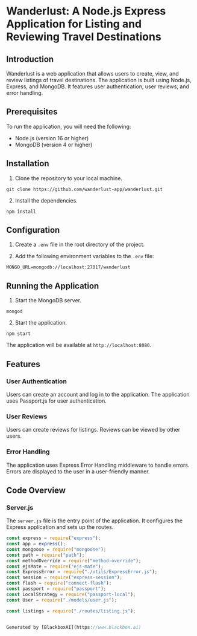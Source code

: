  # Wanderlust: A Node.js Express Application for Listing and Reviewing Travel Destinations

## Introduction

Wanderlust is a web application that allows users to create, view, and review listings of travel destinations. The application is built using Node.js, Express, and MongoDB. It features user authentication, user reviews, and error handling.

## Prerequisites

To run the application, you will need the following:

- Node.js (version 16 or higher)
- MongoDB (version 4 or higher)

## Installation

1. Clone the repository to your local machine.

```
git clone https://github.com/wanderlust-app/wanderlust.git
```

2. Install the dependencies.

```
npm install
```

## Configuration

1. Create a `.env` file in the root directory of the project.

2. Add the following environment variables to the `.env` file:

```
MONGO_URL=mongodb://localhost:27017/wanderlust
```

## Running the Application

1. Start the MongoDB server.

```
mongod
```

2. Start the application.

```
npm start
```

The application will be available at `http://localhost:8080`.

## Features

### User Authentication

Users can create an account and log in to the application. The application uses Passport.js for user authentication.

### User Reviews

Users can create reviews for listings. Reviews can be viewed by other users.

### Error Handling

The application uses Express Error Handling middleware to handle errors. Errors are displayed to the user in a user-friendly manner.

## Code Overview

### Server.js

The `server.js` file is the entry point of the application. It configures the Express application and sets up the routes.

```javascript
const express = require("express");
const app = express();
const mongoose = require("mongoose");
const path = require("path");
const methodOverride = require("method-override");
const ejsMate = require("ejs-mate");
const ExpressError = require("./utils/ExpressError.js");
const session = require("express-session");
const flash = require("connect-flash");
const passport = require("passport");
const LocalStrategy = require("passport-local");
const User = require("./models/user.js");

const listings = require("./routes/listing.js");


Generated by [BlackboxAI](https://www.blackbox.ai)